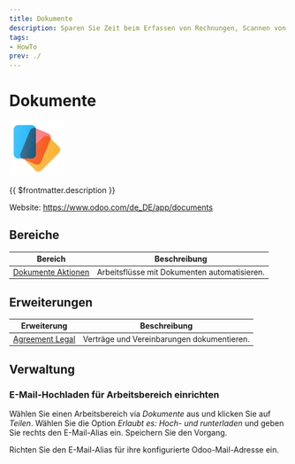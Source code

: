 ```yaml
---
title: Dokumente
description: Sparen Sie Zeit beim Erfassen von Rechnungen, Scannen von Verträgen und bei der Freigabe von Dokumenten.
tags:
- HowTo
prev: ./
---
```

# Dokumente
![icons_odoo_documents](attachments/icons_odoo_documents.png)

{{ $frontmatter.description }}

Website: <https://www.odoo.com/de_DE/app/documents>

## Bereiche

| Bereich                                       | Beschreibung |
| -------------------------------------------- | ------------ |
| [Dokumente Aktionen](Documents%20Actions.md) | Arbeitsflüsse mit Dokumenten automatisieren.             |

## Erweiterungen

| Erweiterung   | Beschreibung                               |
| ------------- | ------------------------------------------ |
| [Agreement Legal](Agreement%20Legal.md) | Verträge und Vereinbarungen dokumentieren. |

## Verwaltung

### E-Mail-Hochladen für Arbeitsbereich einrichten

Wählen Sie einen Arbeitsbereich via *Dokumente* aus und klicken Sie auf *Teilen*. Wählen Sie die Option *Erlaubt es: Hoch- und runterladen* und geben Sie rechts den E-Mail-Alias ein. Speichern Sie den Vorgang.

Richten Sie den E-Mail-Alias für ihre konfigurierte Odoo-Mail-Adresse ein.